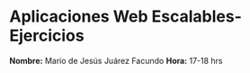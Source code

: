 # Aplicaciones Web Escalables-**Ejercicios**
**Nombre:** Mario de Jesús Juárez Facundo
**Hora:** 17-18 hrs
